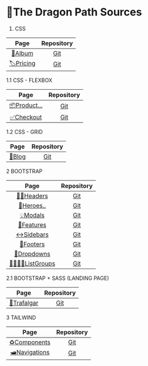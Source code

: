 # 🐉The Dragon Path Sources 

1. CSS

| Page | Repository | 
| :--: | :--------: |
| [📖Album](https://jackson97parada.github.io/Album_example/) | [Git](https://github.com/jackson97parada/Album_example) |
| [🏷️Pricing](https://jackson97parada.github.io/Pricing_example/) | [Git](https://github.com/jackson97parada/Pricing_example) |


1.1 CSS - FLEXBOX

| Page | Repository | 
| :--: | :--------: |
| [📦Product...](https://jackson97parada.github.io/Product_example/) | [Git](https://github.com/jackson97parada/Product_example) |
| [✅Checkout](https://jackson97parada.github.io/Checkout_example/) | [Git](https://github.com/jackson97parada/Checkout_example) |


1.2 CSS - GRID

| Page | Repository | 
| :--: | :--------: |
| [📝Blog](https://jackson97parada.github.io/Blog_example/) | [Git](https://github.com/jackson97parada/Blog_example) |


2 BOOTSTRAP

| Page | Repository | 
| :--: | :--------: |
| [👨‍🦱Headers](https://jackson97parada.github.io/Headers_example/) | [Git](https://github.com/jackson97parada/Headers_example) |
| [🦸Heroes..](https://jackson97parada.github.io/Heroes_example/) | [Git](https://github.com/jackson97parada/Heroes_example) |
[💡Modals](https://jackson97parada.github.io/Modals_examples/) | [Git](https://github.com/jackson97parada/Modals_examples) |
| [🔲Features](https://jackson97parada.github.io/Features_example/) | [Git](https://github.com/jackson97parada/Features_example) |
| [↔Sidebars](https://jackson97parada.github.io/Sidebars_example/) | [Git](https://github.com/jackson97parada/Sidebars_example) |
| [🦿Footers](https://jackson97parada.github.io/Footers_example/) | [Git](https://github.com/jackson97parada/Footers_example) |
| [📩Dropdowns](https://jackson97parada.github.io/Dropdowns_example/) | [Git](https://github.com/jackson97parada/Dropdowns_example) |
| [👨‍👩‍👧‍👦ListGroups](https://jackson97parada.github.io/ListGroups_example/) | [Git](https://github.com/jackson97parada/ListGroups_example) |

2.1 BOOTSTRAP + SASS (LANDING PAGE)

| Page | Repository | 
| :--: | :--------: |
| [💠Trafalgar](https://jackson97parada.github.io/Trafalgar_landingPage/) | [Git](https://github.com/jackson97parada/Trafalgar_landingPage) |

3 TAILWIND

| Page | Repository | 
| :--: | :--------: |
| [♻️Components](https://jackson97parada.github.io/Components_examples/) | [Git](https://github.com/jackson97parada/Components_examples) |
| [🛥️Navigations](https://jackson97parada.github.io/Navigations_examples/) | [Git](https://github.com/jackson97parada/Navigations_examples) |


